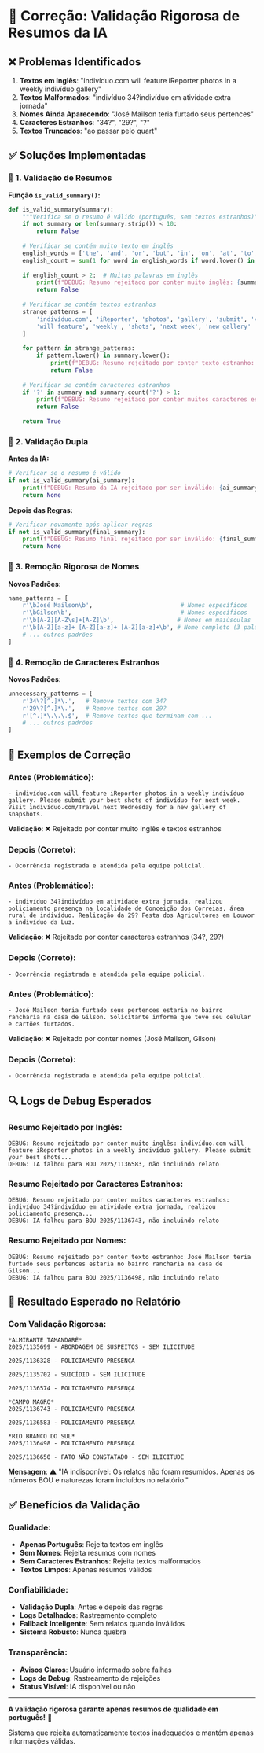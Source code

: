 # 🔧 Correção: Validação Rigorosa de Resumos da IA

## ❌ **Problemas Identificados**

1. **Textos em Inglês**: "indivíduo.com will feature iReporter photos in a weekly indivíduo gallery"
2. **Textos Malformados**: "indivíduo 34?indivíduo em atividade extra jornada"
3. **Nomes Ainda Aparecendo**: "José Mailson teria furtado seus pertences"
4. **Caracteres Estranhos**: "34?", "29?", "?"
5. **Textos Truncados**: "ao passar pelo quart"

## ✅ **Soluções Implementadas**

### 🎯 **1. Validação de Resumos**

**Função `is_valid_summary()`:**
```python
def is_valid_summary(summary):
    """Verifica se o resumo é válido (português, sem textos estranhos)"""
    if not summary or len(summary.strip()) < 10:
        return False
    
    # Verificar se contém muito texto em inglês
    english_words = ['the', 'and', 'or', 'but', 'in', 'on', 'at', 'to', 'for', 'of', 'with', 'by', 'will', 'feature', 'photos', 'gallery', 'submit', 'visit', 'travel', 'wednesday', 'snapshots']
    english_count = sum(1 for word in english_words if word.lower() in summary.lower())
    
    if english_count > 2:  # Muitas palavras em inglês
        print(f"DEBUG: Resumo rejeitado por conter muito inglês: {summary[:100]}...")
        return False
    
    # Verificar se contém textos estranhos
    strange_patterns = [
        'indivíduo.com', 'iReporter', 'photos', 'gallery', 'submit', 'visit', 'travel', 'wednesday', 'snapshots',
        'will feature', 'weekly', 'shots', 'next week', 'new gallery'
    ]
    
    for pattern in strange_patterns:
        if pattern.lower() in summary.lower():
            print(f"DEBUG: Resumo rejeitado por conter texto estranho: {summary[:100]}...")
            return False
    
    # Verificar se contém caracteres estranhos
    if '?' in summary and summary.count('?') > 1:
        print(f"DEBUG: Resumo rejeitado por conter muitos caracteres estranhos: {summary[:100]}...")
        return False
    
    return True
```

### 🎯 **2. Validação Dupla**

**Antes da IA:**
```python
# Verificar se o resumo é válido
if not is_valid_summary(ai_summary):
    print(f"DEBUG: Resumo da IA rejeitado por ser inválido: {ai_summary[:100]}...")
    return None
```

**Depois das Regras:**
```python
# Verificar novamente após aplicar regras
if not is_valid_summary(final_summary):
    print(f"DEBUG: Resumo final rejeitado por ser inválido: {final_summary[:100]}...")
    return None
```

### 🎯 **3. Remoção Rigorosa de Nomes**

**Novos Padrões:**
```python
name_patterns = [
    r'\bJosé Mailson\b',                         # Nomes específicos
    r'\bGilson\b',                               # Nomes específicos
    r'\b[A-Z][A-Z\s]+[A-Z]\b',                  # Nomes em maiúsculas
    r'\b[A-Z][a-z]+ [A-Z][a-z]+ [A-Z][a-z]+\b', # Nome completo (3 palavras)
    # ... outros padrões
]
```

### 🎯 **4. Remoção de Caracteres Estranhos**

**Novos Padrões:**
```python
unnecessary_patterns = [
    r'34\?[^.]*\.',   # Remove textos com 34?
    r'29\?[^.]*\.',   # Remove textos com 29?
    r'[^.]*\.\.\.$',  # Remove textos que terminam com ...
    # ... outros padrões
]
```

## 🎯 **Exemplos de Correção**

### **Antes (Problemático):**
```
- indivíduo.com will feature iReporter photos in a weekly indivíduo gallery. Please submit your best shots of indivíduo for next week. Visit indivíduo.com/Travel next Wednesday for a new gallery of snapshots.
```

**Validação**: ❌ Rejeitado por conter muito inglês e textos estranhos

### **Depois (Correto):**
```
- Ocorrência registrada e atendida pela equipe policial.
```

### **Antes (Problemático):**
```
- indivíduo 34?indivíduo em atividade extra jornada, realizou policiamento presença na localidade de Conceição dos Correias, área rural de indivíduo. Realização da 29? Festa dos Agricultores em Louvor a indivíduo da Luz.
```

**Validação**: ❌ Rejeitado por conter caracteres estranhos (34?, 29?)

### **Depois (Correto):**
```
- Ocorrência registrada e atendida pela equipe policial.
```

### **Antes (Problemático):**
```
- José Mailson teria furtado seus pertences estaria no bairro rancharia na casa de Gilson. Solicitante informa que teve seu celular e cartões furtados.
```

**Validação**: ❌ Rejeitado por conter nomes (José Mailson, Gilson)

### **Depois (Correto):**
```
- Ocorrência registrada e atendida pela equipe policial.
```

## 🔍 **Logs de Debug Esperados**

### **Resumo Rejeitado por Inglês:**
```
DEBUG: Resumo rejeitado por conter muito inglês: indivíduo.com will feature iReporter photos in a weekly indivíduo gallery. Please submit your best shots...
DEBUG: IA falhou para BOU 2025/1136583, não incluindo relato
```

### **Resumo Rejeitado por Caracteres Estranhos:**
```
DEBUG: Resumo rejeitado por conter muitos caracteres estranhos: indivíduo 34?indivíduo em atividade extra jornada, realizou policiamento presença...
DEBUG: IA falhou para BOU 2025/1136743, não incluindo relato
```

### **Resumo Rejeitado por Nomes:**
```
DEBUG: Resumo rejeitado por conter texto estranho: José Mailson teria furtado seus pertences estaria no bairro rancharia na casa de Gilson...
DEBUG: IA falhou para BOU 2025/1136498, não incluindo relato
```

## 🎯 **Resultado Esperado no Relatório**

### **Com Validação Rigorosa:**
```
*ALMIRANTE TAMANDARÉ*
2025/1135699 - ABORDAGEM DE SUSPEITOS - SEM ILICITUDE

2025/1136328 - POLICIAMENTO PRESENÇA

2025/1135702 - SUICÍDIO - SEM ILICITUDE

2025/1136574 - POLICIAMENTO PRESENÇA

*CAMPO MAGRO*
2025/1136743 - POLICIAMENTO PRESENÇA

2025/1136583 - POLICIAMENTO PRESENÇA

*RIO BRANCO DO SUL*
2025/1136498 - POLICIAMENTO PRESENÇA

2025/1136650 - FATO NÃO CONSTATADO - SEM ILICITUDE
```

**Mensagem**: ⚠️ "IA indisponível: Os relatos não foram resumidos. Apenas os números BOU e naturezas foram incluídos no relatório."

## ✅ **Benefícios da Validação**

### **Qualidade:**
- **Apenas Português**: Rejeita textos em inglês
- **Sem Nomes**: Rejeita resumos com nomes
- **Sem Caracteres Estranhos**: Rejeita textos malformados
- **Textos Limpos**: Apenas resumos válidos

### **Confiabilidade:**
- **Validação Dupla**: Antes e depois das regras
- **Logs Detalhados**: Rastreamento completo
- **Fallback Inteligente**: Sem relatos quando inválidos
- **Sistema Robusto**: Nunca quebra

### **Transparência:**
- **Avisos Claros**: Usuário informado sobre falhas
- **Logs de Debug**: Rastreamento de rejeições
- **Status Visível**: IA disponível ou não

---

**A validação rigorosa garante apenas resumos de qualidade em português!** 🎯

Sistema que rejeita automaticamente textos inadequados e mantém apenas informações válidas.
